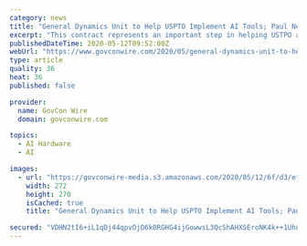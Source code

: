 ```yaml
---
category: news
title: "General Dynamics Unit to Help USPTO Implement AI Tools; Paul Nedzbala Quoted"
excerpt: "This contract represents an important step in helping USTPO advance the broader federal government goal to advance the adoption of AI and the way it can be applied to enhance machine potential and expand human capacity,"
publishedDateTime: 2020-05-12T09:52:00Z
webUrl: "https://www.govconwire.com/2020/05/general-dynamics-unit-to-help-uspto-implement-ai-tools-paul-nedzbala-quoted/"
type: article
quality: 36
heat: 36
published: false

provider:
  name: GovCon Wire
  domain: govconwire.com

topics:
  - AI Hardware
  - AI

images:
  - url: "https://govconwire-media.s3.amazonaws.com/2020/05/12/6f/d3/ef/6c/6a/b7/1b/44/a0If300000MFWVjEAP.jpeg"
    width: 272
    height: 270
    isCached: true
    title: "General Dynamics Unit to Help USPTO Implement AI Tools; Paul Nedzbala Quoted"

secured: "VDHN2tI6+iL1qDj44qpvOjO6k0RGHG4ijGowwsL3QcShAHXSEroNK4k++1UhnSHQugs45sZF4LvHDMs57WPPgFle9N+JV1oyc9CVEfOqt2I5i6jIcliXA/5MSraVom+NHzpmNewA3wTaAILOXEJnJAxu4DYSrysca+and2fgRU+yQgmrnbbKNwUx8MKVhz6+gX/X29x9T6BdaT8vUhC3iBqdNHSRAhWLNnvrI3ilSbolFfUvHT+9gzL4HHHJySgKkQ7AhvCTvtcVrXXCMwHfZzq/6+d3L4jul0fmmewMBliYpz73tcOCZMyESUKGsrIT;4ScDy1ysYBNuMYUQ8n65UA=="
---
```


